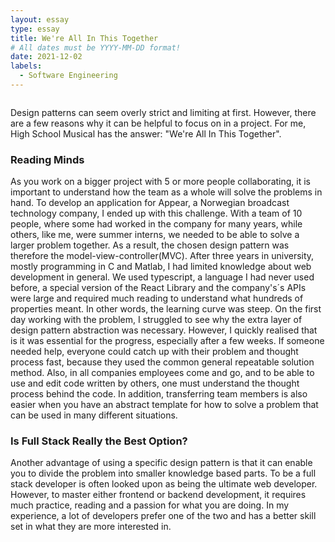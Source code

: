 ```yaml
---
layout: essay
type: essay
title: We're All In This Together
# All dates must be YYYY-MM-DD format!
date: 2021-12-02
labels:
  - Software Engineering
---
```


<img class="ui medium right floated rounded image" src="">


Design patterns can seem overly strict and limiting at first. However, there are a few reasons why it can be helpful to focus on in a project. For me, High School Musical has the answer: "We're All In This Together". 

### Reading Minds
As you work on a bigger project with 5 or more people collaborating, it is important to understand how the team as a whole will solve the problems in hand. To develop an application for Appear, a Norwegian broadcast technology company, I ended up with this challenge. With a team of 10 people, where some had worked in the company for many years, while others, like me, were summer interns, we needed to be able to solve a larger problem together. As a result, the chosen design pattern was therefore the model-view-controller(MVC). After three years in university, mostly programming in C and Matlab, I had limited knowledge about web development in general. We used typescript, a language I had never used before, a special version of the React Library and the company's´s APIs were large and required much reading to understand what hundreds of properties meant. In other words, the learning curve was steep. On the first day working with the problem, I struggled to see why the extra layer of design pattern abstraction was necessary. However, I quickly realised that is it was essential for the progress, especially after a few weeks. If someone needed help, everyone could catch up with their problem and thought process fast, because they used the common general repeatable solution method. Also, in all companies employees come and go, and to be able to use and edit code written by others, one must understand the thought process behind the code. In addition, transferring team members is also easier when you have an abstract template for how to solve a problem that can be used in many different situations.       

### Is Full Stack Really the Best Option?
Another advantage of using a specific design pattern is that it can enable you to divide the problem into smaller knowledge based parts. To be a full stack developer is often looked upon as being the ultimate web developer. However, to master either frontend or backend development, it requires much practice, reading and a passion for what you are doing. In my experience, a lot of developers prefer one of the two and has a better skill set in what they are more interested in.
